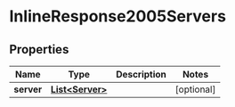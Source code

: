 
# InlineResponse2005Servers

## Properties
Name | Type | Description | Notes
------------ | ------------- | ------------- | -------------
**server** | [**List&lt;Server&gt;**](Server.md) |  |  [optional]



